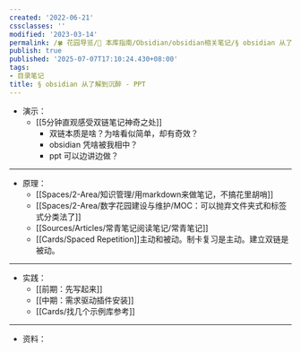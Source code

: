 ```yaml
---
created: '2022-06-21'
cssclasses: ''
modified: '2023-03-14'
permalink: /🍀 花园导览/🧰 本库指南/Obsidian/obsidian相关笔记/§ obsidian 从了解到沉醉 - PPT.md
publish: true
published: '2025-07-07T17:10:24.430+08:00'
tags:
- 目录笔记
title: § obsidian 从了解到沉醉 - PPT
---
```

- 演示：
	- [[5分钟直观感受双链笔记神奇之处]]
		- 双链本质是啥？为啥看似简单，却有奇效？
		- obsidian 凭啥被我相中？
		- ppt 可以边讲边做？
---

- 原理：
	- [[Spaces/2-Area/知识管理/用markdown来做笔记，不搞花里胡哨]]
	- [[Spaces/2-Area/数字花园建设与维护/MOC：可以抛弃文件夹式和标签式分类法了]]
	- [[Sources/Articles/常青笔记阅读笔记/常青笔记]]
	- [[Cards/Spaced Repetition]]主动和被动。制卡复习是主动。建立双链是被动。
---

- 实践：
	- [[前期：先写起来]]
	- [[中期：需求驱动插件安装]]
	- [[Cards/找几个示例库参考]]
---

- 资料：
